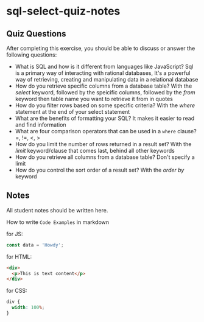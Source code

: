 # sql-select-quiz-notes

## Quiz Questions

After completing this exercise, you should be able to discuss or answer the following questions:

- What is SQL and how is it different from languages like JavaScript?
  Sql is a primary way of interacting with rational databases, It's a powerful way of retrieving, creating and manipulating data in a relational database
- How do you retrieve specific columns from a database table?
  With the _select_ keyword, followed by the speicific columns, followed by the _from_ keyword then table name you want to retrieve it from in quotes
- How do you filter rows based on some specific criteria?
  With the _where_ statement at the end of your select statement
- What are the benefits of formatting your SQL?
  It makes it easier to read and find information
- What are four comparison operators that can be used in a `where` clause?
  =, !=, <, >
- How do you limit the number of rows returned in a result set?
  With the _limit_ keyword/clause that comes last, behind all other keywords
- How do you retrieve all columns from a database table?
  Don't specify a limit
- How do you control the sort order of a result set?
  With the _order by_ keyword

## Notes

All student notes should be written here.

How to write `Code Examples` in markdown

for JS:

```javascript
const data = 'Howdy';
```

for HTML:

```html
<div>
  <p>This is text content</p>
</div>
```

for CSS:

```css
div {
  width: 100%;
}
```
